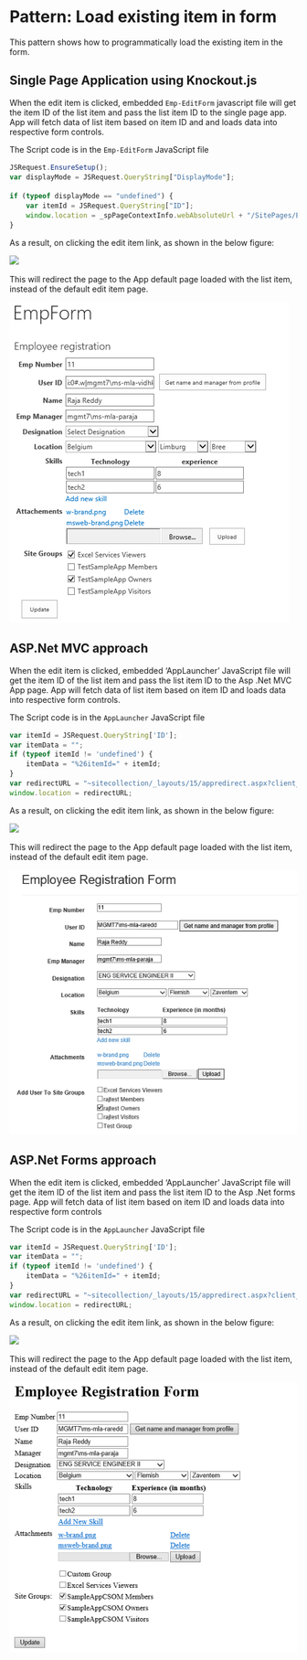 # Pattern: Load existing item in form #
This pattern shows how to programmatically load the existing item in the form.

## Single Page Application using Knockout.js ##
When the edit item is clicked, embedded `Emp-EditForm` javascript file will get the item ID of the list item and pass the list item ID to the single page app. App will fetch data of list item based on item ID and and loads data into respective form controls.

The Script code is in the `Emp-EditForm` JavaScript file

```JavaScript
JSRequest.EnsureSetup();
var displayMode = JSRequest.QueryString["DisplayMode"];

if (typeof displayMode == "undefined") {
    var itemId = JSRequest.QueryString["ID"];
    window.location = _spPageContextInfo.webAbsoluteUrl + "/SitePages/EmpForm.aspx?itemId="+itemId;
}
```

As a result, on clicking the edit item link, as shown in the below figure:

[imgEditItemIcon]: images/Common/P11_EditItem.png
![][imgEditItemIcon]

This will redirect the page to the App default page loaded with the list item, instead of the default edit item page.

![](images/KO/P11_LoadExistingItem.png)


## ASP.Net MVC approach ##
When the edit item is clicked, embedded ‘AppLauncher’ JavaScript file will get the item ID of the list item and pass the list item ID to the Asp .Net MVC App page. App will fetch data of list item based on item ID and loads data into respective form controls.

The Script code is in the `AppLauncher` JavaScript file

```JavaScript
var itemId = JSRequest.QueryString['ID']; 
var itemData = ""; 
if (typeof itemId != 'undefined') { 
    itemData = "%26itemId=" + itemId; 
} 
var redirectURL = "~sitecollection/_layouts/15/appredirect.aspx?client_id={%clientId%}&redirect_uri=%redirectURI%?{StandardTokens}" + itemData;    
window.location = redirectURL;
```

As a result, on clicking the edit item link, as shown in the below figure:

![][imgEditItemIcon]

This will redirect the page to the App default page loaded with the list item, instead of the default edit item page.

![](images/MVC/P11_LoadExistingItem.png)


## ASP.Net Forms approach ##
When the edit item is clicked, embedded ‘AppLauncher’ JavaScript file will get the item ID of the list item and pass the list item ID to the Asp .Net forms page. App will fetch data of list item based on item ID and loads data into respective form controls

The Script code is in the `AppLauncher` JavaScript file

```JavaScript
var itemId = JSRequest.QueryString['ID']; 
var itemData = ""; 
if (typeof itemId != 'undefined') { 
    itemData = "%26itemId=" + itemId; 
} 
var redirectURL = "~sitecollection/_layouts/15/appredirect.aspx?client_id={%clientId%}&redirect_uri=%redirectURI%?{StandardTokens}" + itemData;    
window.location = redirectURL;
```
  
As a result, on clicking the edit item link, as shown in the below figure:

![][imgEditItemIcon]

This will redirect the page to the App default page loaded with the list item, instead of the default edit item page.

![](images/Forms/P11_LoadExistingItem.png)
